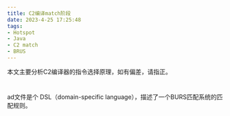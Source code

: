 ```yaml
---
title: C2编译match阶段
date: 2023-4-25 17:25:48
tags:
- Hotspot
- Java
- C2 match
- BRUS
---
```


本文主要分析C2编译器的指令选择原理，如有偏差，请指正。
<!--more-->

#

ad文件是个 DSL（domain-specific language），描述了一个BURS匹配系统的匹配规则。

